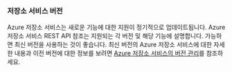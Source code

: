 ### 저장소 서비스 버전
Azure 저장소 서비스는 새로운 기능에 대한 지원이 정기적으로 업데이트됩니다. Azure 저장소 서비스 REST API 참조는 지원되는 각 버전 및 해당 기능에 설명합니다. 가능하면 최신 버전을 사용하는 것이 좋습니다. 최신 버전의 Azure 저장소 서비스에 대한 자세한 내용과 이전 버전에 대한 정보를 보려면 [Azure 저장소 서비스의 버전 관리](https://msdn.microsoft.com/library/azure/dd894041.aspx)를 참조하세요.

<!---HONumber=Oct15_HO3-->